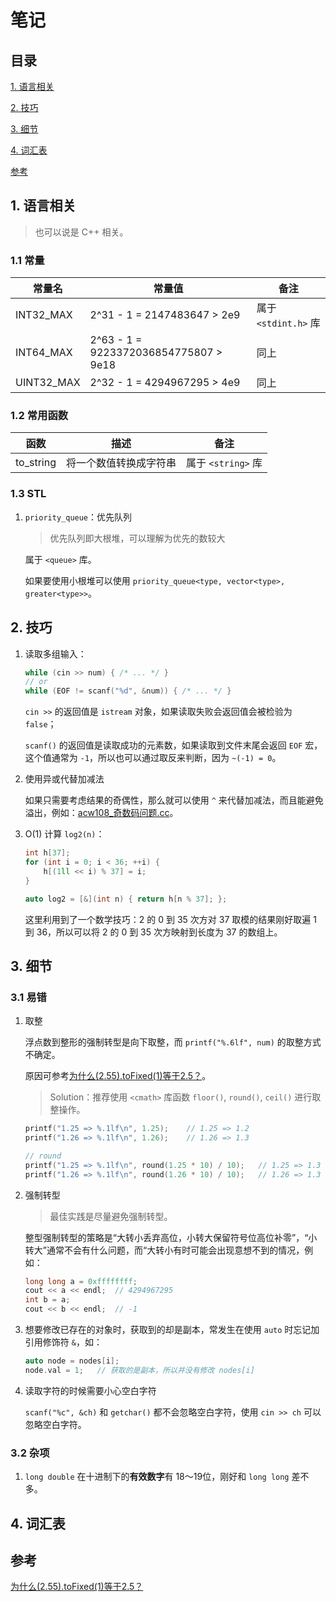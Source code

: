 # 笔记

## 目录

[1. 语言相关](#1-语言相关)

[2. 技巧](#2-技巧)

[3. 细节](#3-细节)

[4. 词汇表](#4-词汇表)

[参考](#参考)


## 1. 语言相关

> 也可以说是 C++ 相关。

### 1.1 常量

| 常量名 | 常量值 | 备注 |
| --- | --- | --- |
| INT32_MAX | 2^31 - 1 = 2147483647 > 2e9 | 属于 `<stdint.h>` 库 |
| INT64_MAX | 2^63 - 1 = 9223372036854775807 > 9e18 | 同上 |
| UINT32_MAX | 2^32 - 1 = 4294967295 > 4e9 | 同上 |

### 1.2 常用函数

| 函数 | 描述 | 备注 |
| --- | --- | --- |
| to_string | 将一个数值转换成字符串 | 属于 `<string>` 库 |

### 1.3 STL

1. `priority_queue`：优先队列

    > 优先队列即大根堆，可以理解为优先的数较大

    属于 `<queue>` 库。
    
    如果要使用小根堆可以使用 `priority_queue<type, vector<type>, greater<type>>`。

## 2. 技巧

1. 读取多组输入：

    ```cpp
    while (cin >> num) { /* ... */ }
    // or
    while (EOF != scanf("%d", &num)) { /* ... */ }
    ```

    `cin >>` 的返回值是 `istream` 对象，如果读取失败会返回值会被检验为 `false`；

    `scanf()` 的返回值是读取成功的元素数，如果读取到文件末尾会返回 `EOF` 宏，这个值通常为 `-1`，所以也可以通过取反来判断，因为 `~(-1) = 0`。

2. 使用异或代替加减法

    如果只需要考虑结果的奇偶性，那么就可以使用 `^` 来代替加减法，而且能避免溢出，例如：[acw108_奇数码问题.cc](../share/algorithm-advance-算法进阶指南/0x00-basic/acw108_奇数码问题.cc)。

3. O(1) 计算 `log2(n)`：

    ```cpp
    int h[37];
    for (int i = 0; i < 36; ++i) {
        h[(1ll << i) % 37] = i;
    }

    auto log2 = [&](int n) { return h[n % 37]; };
    ```

    这里利用到了一个数学技巧：2 的 0 到 35 次方对 37 取模的结果刚好取遍 1 到 36，所以可以将 2 的 0 到 35 次方映射到长度为 37 的数组上。

## 3. 细节

### 3.1 易错

1. 取整

    浮点数到整形的强制转型是向下取整，而 `printf("%.6lf", num)` 的取整方式不确定。
    
    
    原因可参考[为什么(2.55).toFixed(1)等于2.5？](https://www.cnblogs.com/zhangycun/p/7880580.html)。

    > Solution：推荐使用 `<cmath>` 库函数 `floor()`, `round()`, `ceil()` 进行取整操作。

    ```cpp
    printf("1.25 => %.1lf\n", 1.25);    // 1.25 => 1.2
    printf("1.26 => %.1lf\n", 1.26);    // 1.26 => 1.3

    // round
    printf("1.25 => %.1lf\n", round(1.25 * 10) / 10);   // 1.25 => 1.3
    printf("1.26 => %.1lf\n", round(1.26 * 10) / 10);   // 1.26 => 1.3
    ```

2. 强制转型

    > 最佳实践是尽量避免强制转型。

    整型强制转型的策略是“大转小丢弃高位，小转大保留符号位高位补零”，“小转大”通常不会有什么问题，而“大转小有时可能会出现意想不到的情况，例如：

    ```cpp
    long long a = 0xffffffff;
	cout << a << endl;  // 4294967295
	int b = a;
	cout << b << endl;  // -1
    ```

3. 想要修改已存在的对象时，获取到的却是副本，常发生在使用 `auto` 时忘记加引用修饰符 `&`，如：

    ```cpp
    auto node = nodes[i];
    node.val = 1;   // 获取的是副本，所以并没有修改 nodes[i]
    ```

4. 读取字符的时候需要小心空白字符

    `scanf("%c", &ch)` 和 `getchar()` 都不会忽略空白字符，使用 `cin >> ch` 可以忽略空白字符。

### 3.2 杂项

1. `long double` 在十进制下的**有效数字**有 18～19位，刚好和 `long long` 差不多。

## 4. 词汇表

## 参考

[为什么(2.55).toFixed(1)等于2.5？](https://www.cnblogs.com/zhangycun/p/7880580.html)
